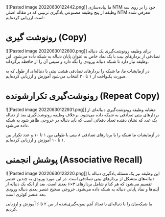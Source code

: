 ![[Pasted image 20220630122442.png]]
ما پیاده‌سازی NTM خود را بر روی سه وظیفه از پنج وظیفه مصنوعی یادگیری ترتیبی که در مقاله اصلی NTM‌ معرفی شده است ارزیابی کرده‌ایم:

# رونوشت گیری (Copy)
![[Pasted image 20220630122600.png]]
برای وظیفه رونوشت‌گیری یک دنباله تصادفی از بردارهای بیت با یک نماد خاص به عنوان پایان دنباله به شبکه داده می‌شود. این وظیفه نیاز دارد تا شبکه دنباله ورودی را نگه دارد و سپس آن را از حافظه برگرداند.

در آزمایشات ما، ما شبکه را بردارهای تصادفی هشت بیتی با دنباله‌ای از طول که به صورت یکنواخت از ۱ تا ۲۰ انتخاب می‌شود آموزش و ارزیابی کرده‌ایم.

# رونوشت‌گیری تکرارشونده (Repeat Copy)
![[Pasted image 20220630122931.png]]
مشابه وظیفه رونوشت‌گیری دنباله‌ای از بردارهای بیتی تصادفی به شبکه داده می‌شود. برخلاف وظیفه رونوشت‌گیری بعد از دنباله یک عدد که نشان دهنده تعداد دفعاتی است که باید دنباله در خروجی ظاهر شود به شبکه داده می‌شود.

در آزمایشات ما شبکه را با بردارهای تصادفی ۸ بیتی با طولی بین ۱ تا ۱۰ و عدد تکرار بین ۱ تا ۱۰ آموزش و ارزیابی کرده‌ایم.


# پوشش انجمنی (Associative Recall)
![[Pasted image 20220630123220.png]]
این وظیفه نیز یک مسئله یادگیری دنباله با دنباله‌های متشکل از بردارهای بیتی تصادفی است. در این مورد ورودی به چندین عنصر تقسیم می‌شود که هر کدام شامل بردارهای ۳×۶ بعدی است. بعد از آنکه یک دنباله از آیتم‌ها و نماد پایانی دنباله به شبکه داده می‌شود. خروجی صحیح عنصر بعدی دنباله ورودی بعد عنصر کوئری است. 

ما شبکه‌مان را با دنباله‌ای با تعداد آیتم نمونه‌گیری‌شده از بین ۲ تا ۶ آموزش و ارزیابی کردیم.